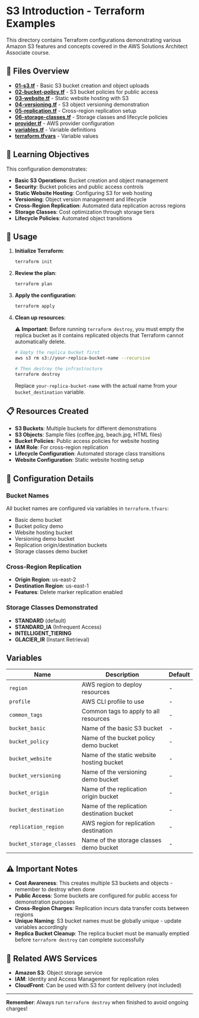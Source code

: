 # S3 Introduction - Terraform Examples

This directory contains Terraform configurations demonstrating various Amazon S3 features and concepts covered in the AWS Solutions Architect Associate course.

## 📁 Files Overview

- **[01-s3.tf](01-s3.tf)** - Basic S3 bucket creation and object uploads
- **[02-bucket-policy.tf](02-bucket-policy.tf)** - S3 bucket policies for public access
- **[03-website.tf](03-website.tf)** - Static website hosting with S3
- **[04-versioning.tf](04-versioning.tf)** - S3 object versioning demonstration
- **[05-replication.tf](05-replication.tf)** - Cross-region replication setup
- **[06-storage-classes.tf](06-storage-classes.tf)** - Storage classes and lifecycle policies
- **[provider.tf](provider.tf)** - AWS provider configuration
- **[variables.tf](variables.tf)** - Variable definitions
- **[terraform.tfvars](terraform.tfvars)** - Variable values

## 🎯 Learning Objectives

This configuration demonstrates:

- **Basic S3 Operations**: Bucket creation and object management
- **Security**: Bucket policies and public access controls
- **Static Website Hosting**: Configuring S3 for web hosting
- **Versioning**: Object version management and lifecycle
- **Cross-Region Replication**: Automated data replication across regions
- **Storage Classes**: Cost optimization through storage tiers
- **Lifecycle Policies**: Automated object transitions

## 🚀 Usage

1. **Initialize Terraform**:
   ```bash
   terraform init
   ```

2. **Review the plan**:
   ```bash
   terraform plan
   ```

3. **Apply the configuration**:
   ```bash
   terraform apply
   ```

4. **Clean up resources**:
   
   ⚠️ **Important**: Before running `terraform destroy`, you must empty the replica bucket as it contains replicated objects that Terraform cannot automatically delete.
   
   ```bash
   # Empty the replica bucket first
   aws s3 rm s3://your-replica-bucket-name --recursive
   
   # Then destroy the infrastructure
   terraform destroy
   ```
   
   Replace `your-replica-bucket-name` with the actual name from your `bucket_destination` variable.

## 📋 Resources Created

- **S3 Buckets**: Multiple buckets for different demonstrations
- **S3 Objects**: Sample files (coffee.jpg, beach.jpg, HTML files)
- **Bucket Policies**: Public access policies for website hosting
- **IAM Role**: For cross-region replication
- **Lifecycle Configuration**: Automated storage class transitions
- **Website Configuration**: Static website hosting setup

## 🔧 Configuration Details

### Bucket Names
All bucket names are configured via variables in `terraform.tfvars`:
- Basic demo bucket
- Bucket policy demo
- Website hosting bucket
- Versioning demo bucket
- Replication origin/destination buckets
- Storage classes demo bucket

### Cross-Region Replication
- **Origin Region**: us-east-2
- **Destination Region**: us-east-1
- **Features**: Delete marker replication enabled

### Storage Classes Demonstrated
- **STANDARD** (default)
- **STANDARD_IA** (Infrequent Access)
- **INTELLIGENT_TIERING**
- **GLACIER_IR** (Instant Retrieval)

## Variables

| Name                     | Description                                           | Default |
|--------------------------|-------------------------------------------------------|---------|
| `region`                 | AWS region to deploy resources                        | -       |
| `profile`                | AWS CLI profile to use                               | -       |
| `common_tags`            | Common tags to apply to all resources                | -       |
| `bucket_basic`              | Name of the basic S3 bucket                          | -       |
| `bucket_policy`              | Name of the bucket policy demo bucket                | -       |
| `bucket_website`         | Name of the static website hosting bucket            | -       |
| `bucket_versioning`      | Name of the versioning demo bucket                   | -       |
| `bucket_origin`          | Name of the replication origin bucket                | -       |
| `bucket_destination`     | Name of the replication destination bucket           | -       |
| `replication_region`     | AWS region for replication destination               | -       |
| `bucket_storage_classes` | Name of the storage classes demo bucket              | -       |

## ⚠️ Important Notes

- **Cost Awareness**: This creates multiple S3 buckets and objects - remember to destroy when done
- **Public Access**: Some buckets are configured for public access for demonstration purposes
- **Cross-Region Charges**: Replication incurs data transfer costs between regions
- **Unique Naming**: S3 bucket names must be globally unique - update variables accordingly
- **Replica Bucket Cleanup**: The replica bucket must be manually emptied before `terraform destroy` can complete successfully

## 🔗 Related AWS Services

- **Amazon S3**: Object storage service
- **IAM**: Identity and Access Management for replication roles
- **CloudFront**: Can be used with S3 for content delivery (not included)

---

**Remember**: Always run `terraform destroy` when finished to avoid ongoing charges!